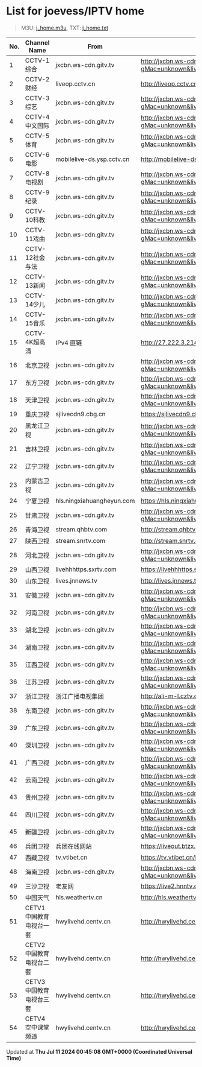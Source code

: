 # List for **joevess/IPTV home**

> M3U: [j_home.m3u](/j_home.m3u), TXT: [j_home.txt](/txt/j_home.txt)

| No. | Channel Name | From | Source |
| --- | ------------ | ---- | ------ |
| 1 | CCTV-1综合 | jxcbn.ws-cdn.gitv.tv | <http://jxcbn.ws-cdn.gitv.tv/hls/CCTV1HD/index.m3u8?gMac=unknown&livodToken=3f76fa247855b9f1507e08620e857dda1b4424839963e7074fc1ee72310d6023_1720504514_604800&fromCDN=ws> |
| 2 | CCTV-2财经 | liveop.cctv.cn | <http://liveop.cctv.cn/hls/CCTV28bee868714f04ea2af79947bb9b46fc3H/playlist.m3u8> |
| 3 | CCTV-3综艺 | jxcbn.ws-cdn.gitv.tv | <http://jxcbn.ws-cdn.gitv.tv/hls/CCTV3_HD/index.m3u8?gMac=unknown&livodToken=f62fb091a195ebe647b1222ede2e69841a9077e00d7164564988bff3361446f2_1720504551_604800&fromCDN=ws> |
| 4 | CCTV-4中文国际 | jxcbn.ws-cdn.gitv.tv | <http://jxcbn.ws-cdn.gitv.tv/hls/CCTV4HD/index.m3u8?gMac=unknown&livodToken=d26bda0b501044353fe102fbe85cb45a6dfdaca26f4a7522f2b693761325ad82_1720504557_604800&fromCDN=ws> |
| 5 | CCTV-5体育 | jxcbn.ws-cdn.gitv.tv | <http://jxcbn.ws-cdn.gitv.tv/hls/CCTV5_HD/index.m3u8?gMac=unknown&livodToken=aa173201e6b845bbee67f1b26f1a348b9e154cf79c6d52eef85063a55d21c61b_1720504563_604800&fromCDN=ws> |
| 6 | CCTV-6电影 | mobilelive-ds.ysp.cctv.cn | <http://mobilelive-ds.ysp.cctv.cn/ysp/2013693901.m3u8> |
| 7 | CCTV-8电视剧 | jxcbn.ws-cdn.gitv.tv | <http://jxcbn.ws-cdn.gitv.tv/hls/CCTV8_HD/index.m3u8?gMac=unknown&livodToken=5054faa27b50dbbb99bd1082115e5860f6edb52038a9e0f954d26199625c8810_1720504606_604800&fromCDN=ws> |
| 8 | CCTV-9纪录 | jxcbn.ws-cdn.gitv.tv | <http://jxcbn.ws-cdn.gitv.tv/hls/CCTV9HD/index.m3u8?gMac=unknown&livodToken=7962fd0fc672036d700e4e49a432622a74e060a23f1b55b1cc1e2ee7ee13b4a9_1720504614_604800&fromCDN=ws> |
| 9 | CCTV-10科教 | jxcbn.ws-cdn.gitv.tv | <http://jxcbn.ws-cdn.gitv.tv/hls/CCTV10HD/index.m3u8?gMac=unknown&livodToken=fabd3816e5335ddba8d1d88c9536a13c2675337479957dee07e669564a88f4e7_1720504638_604800&fromCDN=ws> |
| 10 | CCTV-11戏曲 | jxcbn.ws-cdn.gitv.tv | <http://jxcbn.ws-cdn.gitv.tv/hls/CCTV11HD/index.m3u8?gMac=unknown&livodToken=0034ae2fe24df5a14eb68b5de40ac5b36ab49542913cb5b015ae64ff49312f97_1720504669_604800&fromCDN=ws> |
| 11 | CCTV-12社会与法 | jxcbn.ws-cdn.gitv.tv | <http://jxcbn.ws-cdn.gitv.tv/hls/CCTV12HD/index.m3u8?gMac=unknown&livodToken=2c98acaa80392eb7cfc5167a9a71482882518255259852ee6387715d5104fd23_1720504686_604800&fromCDN=ws> |
| 12 | CCTV-13新闻 | jxcbn.ws-cdn.gitv.tv | <http://jxcbn.ws-cdn.gitv.tv/hls/CCTV13HD/index.m3u8?gMac=unknown&livodToken=7ff060443836507a41a5214026042c9626a11fbff401291700ce35d59c3e6293_1720504703_604800&fromCDN=ws> |
| 13 | CCTV-14少儿 | jxcbn.ws-cdn.gitv.tv | <http://jxcbn.ws-cdn.gitv.tv/hls/CCTV14HD/index.m3u8?gMac=unknown&livodToken=0d96180497a13efbadc909954e682aae4e63affa0ef1823b5c6dc5a73b461db4_1720504729_604800&fromCDN=ws> |
| 14 | CCTV-15音乐 | jxcbn.ws-cdn.gitv.tv | <http://jxcbn.ws-cdn.gitv.tv/hls/CCTV15/index.m3u8?gMac=unknown&livodToken=b714fc4aa91983a115cdc86176cd98542fc7be2916c39a626ef88fe721f90859_1720504745_604800&fromCDN=ws> |
| 15 | CCTV-4K超高清 | IPv4 直链 | <http://27.222.3.214/liveali-tp4k.cctv.cn/live/4K10M.stream/playlist.m3u8> |
| 16 | 北京卫视 | jxcbn.ws-cdn.gitv.tv | <http://jxcbn.ws-cdn.gitv.tv/hls/BEIJHD/index.m3u8?gMac=unknown&livodToken=a03d2d8d7e5995cc88771669d9afacef2c4fd34206978b97b7f462f360cbde7c_1720504784_604800&fromCDN=ws> |
| 17 | 东方卫视 | jxcbn.ws-cdn.gitv.tv | <http://jxcbn.ws-cdn.gitv.tv/hls/DONGFHD/index.m3u8?gMac=unknown&livodToken=b7bb48fb65bb7bd0e2ce4de6309c40e502d1cc91787b4b7c85cea02bf3d22638_1720504796_604800&fromCDN=ws> |
| 18 | 天津卫视 | jxcbn.ws-cdn.gitv.tv | <http://jxcbn.ws-cdn.gitv.tv/hls/TIANJHD/index.m3u8?gMac=unknown&livodToken=977e71eed63ad14d681dbd5962343cae48fe3599170fe630e0e7aba01dfde99a_1720504813_604800&fromCDN=ws> |
| 19 | 重庆卫视 | sjlivecdn9.cbg.cn | <https://sjlivecdn9.cbg.cn/202407091235/app_2/_definst_/ls_2.stream/chunklist.m3u8> |
| 20 | 黑龙江卫视 | jxcbn.ws-cdn.gitv.tv | <http://jxcbn.ws-cdn.gitv.tv/hls/HEILJHD/index.m3u8?gMac=unknown&livodToken=c5b025ddc821b9f62c0a17f301104df2af76e892f429b4636fa8c0f7e52d6506_1720504847_604800&fromCDN=ws> |
| 21 | 吉林卫视 | jxcbn.ws-cdn.gitv.tv | <http://jxcbn.ws-cdn.gitv.tv/hls/JILHD/index.m3u8?gMac=unknown&livodToken=e3a5aac0b06b66cea1848a32750983dbca3a2b898dc6c5dbaf20e082eaa2120b_1720504879_604800&fromCDN=ws> |
| 22 | 辽宁卫视 | jxcbn.ws-cdn.gitv.tv | <http://jxcbn.ws-cdn.gitv.tv/hls/LIAONHD/index.m3u8?gMac=unknown&livodToken=8414e5e18ad89ea3c4592c9e0f82126f60694cbeec6ffe588614efa7dabe7ec8_1720504896_604800&fromCDN=ws> |
| 23 | 内蒙古卫视 | jxcbn.ws-cdn.gitv.tv | <http://jxcbn.ws-cdn.gitv.tv/hls/NMGWS/index.m3u8?gMac=unknown&livodToken=45f671f780a4313a8f00f533b032270414131071b89052a0db28d9c40fc7b280_1720504913_604800&fromCDN=ws> |
| 24 | 宁夏卫视 | hls.ningxiahuangheyun.com | <https://hls.ningxiahuangheyun.com/live/nxws1M.m3u8> |
| 25 | 甘肃卫视 | jxcbn.ws-cdn.gitv.tv | <http://jxcbn.ws-cdn.gitv.tv/hls/GSWS/index.m3u8?gMac=unknown&livodToken=abae7cfdc425438c30f02fcfa56c8547560a619eefb5dc5e583cc0d3c225a6c3_1720504927_604800&fromCDN=ws> |
| 26 | 青海卫视 | stream.qhbtv.com | <http://stream.qhbtv.com/qhws/sd/live.m3u8?_upt=a5a3a04e1720508811> |
| 27 | 陕西卫视 | stream.snrtv.com | <http://stream.snrtv.com/sxbc-star-ckBCY6.m3u8> |
| 28 | 河北卫视 | jxcbn.ws-cdn.gitv.tv | <http://jxcbn.ws-cdn.gitv.tv/hls/HAIBHD/index.m3u8?gMac=unknown&livodToken=1496955be2e3c85f6ec35e2080cb5e644170c44157b6171095181e215cb2b392_1720504953_604800&fromCDN=ws> |
| 29 | 山西卫视 | livehhhttps.sxrtv.com | <https://livehhhttps.sxrtv.com/lsdream/q8RVWgs/1000/5sqnR0W.m3u8> |
| 30 | 山东卫视 | lives.jnnews.tv | <http://lives.jnnews.tv/video/s10001-SDTV/index.m3u8> |
| 31 | 安徽卫视 | jxcbn.ws-cdn.gitv.tv | <http://jxcbn.ws-cdn.gitv.tv/hls/ANHUIHD/index.m3u8?gMac=unknown&livodToken=2923444bead95427f28e1d92e80a38244cbaaaebd9e9a136112147831ad676e1_1720505005_604800&fromCDN=ws> |
| 32 | 河南卫视 | jxcbn.ws-cdn.gitv.tv | <http://jxcbn.ws-cdn.gitv.tv/hls/HENHD/index.m3u8?gMac=unknown&livodToken=8f3df88626853460a1d54ef589218045fdcfe63877800445b4cd7b0b39f8b9f6_1720505022_604800&fromCDN=ws> |
| 33 | 湖北卫视 | jxcbn.ws-cdn.gitv.tv | <http://jxcbn.ws-cdn.gitv.tv/hls/HUBEIHD/index.m3u8?gMac=unknown&livodToken=1176edf6948f37e79509982269638c9a3d831651cf925626072c7d35c59ab30d_1720505040_604800&fromCDN=ws> |
| 34 | 湖南卫视 | jxcbn.ws-cdn.gitv.tv | <http://jxcbn.ws-cdn.gitv.tv/hls/HUNANHD/index.m3u8?gMac=unknown&livodToken=dac077f2344d86f6499d547255e452bc95ce6bc8399a6338d4b3c67eee105aea_1720505056_604800&fromCDN=ws> |
| 35 | 江西卫视 | jxcbn.ws-cdn.gitv.tv | <http://jxcbn.ws-cdn.gitv.tv/hls/JXWSHD/index.m3u8?gMac=unknown&livodToken=474c90d882097b2d562398658075287e1e21930013b659af3a1922509cd4bbd1_1720505073_604800&fromCDN=ws> |
| 36 | 江苏卫视 | jxcbn.ws-cdn.gitv.tv | <http://jxcbn.ws-cdn.gitv.tv/hls/JIANGSHD/index.m3u8?gMac=unknown&livodToken=9f2a7ee1dceb8fb0de4c36b3c04903e7e66e2b6428eedbbc68925456ffa75296_1720505091_604800&fromCDN=ws> |
| 37 | 浙江卫视 | 浙江广播电视集团 | <http://ali-m-l.cztv.com/channels/lantian/channel001/1080p.m3u8> |
| 38 | 东南卫视 | jxcbn.ws-cdn.gitv.tv | <http://jxcbn.ws-cdn.gitv.tv/hls/DONGNHD/index.m3u8?gMac=unknown&livodToken=91f83145199e758c3ee0a369998a5cbe0e996afbeddd6593a0b69e0b6917bde9_1720505126_604800&fromCDN=ws> |
| 39 | 广东卫视 | jxcbn.ws-cdn.gitv.tv | <http://jxcbn.ws-cdn.gitv.tv/hls/GUANGDHD/index.m3u8?gMac=unknown&livodToken=851dc3367c77a462130bed174d80940abd5a1763eaf3d6f9084d213c49bb0fda_1720505150_604800&fromCDN=ws> |
| 40 | 深圳卫视 | jxcbn.ws-cdn.gitv.tv | <http://jxcbn.ws-cdn.gitv.tv/hls/SHENZHD/index.m3u8?gMac=unknown&livodToken=710c541291228ce0cb2543d93616abf4d2906b24f5fd712fe1e4332d5e31a7f3_1720505175_604800&fromCDN=ws> |
| 41 | 广西卫视 | jxcbn.ws-cdn.gitv.tv | <http://jxcbn.ws-cdn.gitv.tv/hls/GUANGXHD/index.m3u8?gMac=unknown&livodToken=86a5fed20a305cd10cb1e1f3d81ca473de518a45b7e630fa7b7e66dcf2c2e316_1720505191_604800&fromCDN=ws> |
| 42 | 云南卫视 | jxcbn.ws-cdn.gitv.tv | <http://jxcbn.ws-cdn.gitv.tv/hls/YUNNHD/index.m3u8?gMac=unknown&livodToken=4316b96111a2f4a0180625ace771506581add44ed643625ac56fa682704b4af4_1720505208_604800&fromCDN=ws> |
| 43 | 贵州卫视 | jxcbn.ws-cdn.gitv.tv | <http://jxcbn.ws-cdn.gitv.tv/hls/GUIZHD/index.m3u8?gMac=unknown&livodToken=6a5915a95f060a962a33247245c37399e22ab840d24f185001a19bada4f32095_1720505218_604800&fromCDN=ws> |
| 44 | 四川卫视 | jxcbn.ws-cdn.gitv.tv | <http://jxcbn.ws-cdn.gitv.tv/hls/SICHD/index.m3u8?gMac=unknown&livodToken=aae3b7d3f710cb95ac50e10fd1c8915cbd473aa1d627861a4e331b6470420b14_1720505236_604800&fromCDN=ws> |
| 45 | 新疆卫视 | jxcbn.ws-cdn.gitv.tv | <http://jxcbn.ws-cdn.gitv.tv/hls/XJWS/index.m3u8?gMac=unknown&livodToken=f414ce81db6d621fc92644857018571bcc9907b3b71b57e830db6f4be32d0294_1720505252_604800&fromCDN=ws> |
| 46 | 兵团卫视 | 兵团在线网站 | <https://liveout.btzx.com.cn/62ds9e/yil08g.m3u8> |
| 47 | 西藏卫视 | tv.vtibet.cn | <https://tv.vtibet.cn/live/vuXz3cg3TmRUYg.m3u8?secret=ae96e9569da6f90946c83f3729ec5fbc&time=668cd3b4> |
| 48 | 海南卫视 | jxcbn.ws-cdn.gitv.tv | <http://jxcbn.ws-cdn.gitv.tv/hls/HAINHD/index.m3u8?gMac=unknown&livodToken=2b30d57372713ae10ee004113d8ce4b737f5bd7631a1bd4bf19aa667cd535f27_1720505278_604800&fromCDN=ws> |
| 49 | 三沙卫视 | 老友网 | <https://live2.hnntv.cn/srs/tv/ssws.m3u8?_upt=19c640ff1720506899> |
| 50 | 中国天气 | hls.weathertv.cn | <http://hls.weathertv.cn/tslslive/qCFIfHB/hls/live_sd.m3u8> |
| 51 | CETV1中国教育电视台一套 | hwylivehd.centv.cn | <http://hwylivehd.centv.cn/cetv1/ypd.m3u8> |
| 52 | CETV2中国教育电视台二套 | hwylivehd.centv.cn | <http://hwylivehd.centv.cn/cetv2/2020tsytk.m3u8> |
| 53 | CETV3中国教育电视台三套 | hwylivehd.centv.cn | <http://hwylivehd.centv.cn/cetv3/bjdm.m3u8> |
| 54 | CETV4空中课堂频道 | hwylivehd.centv.cn | <http://hwylivehd.centv.cn/cetv4/zjpd.m3u8> |

Updated at **Thu Jul 11 2024 00:45:08 GMT+0000 (Coordinated Universal Time)**
